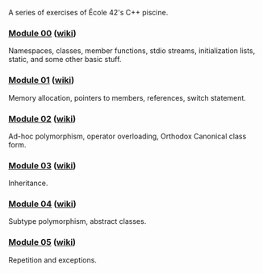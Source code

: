 A series of exercises of École 42's C++ piscine.

### [Module 00](m00) ([wiki](wiki/m00.md))
Namespaces, classes, member functions, stdio streams, initialization lists, static, and some other basic stuff.

### [Module 01](m01) ([wiki](wiki/m01.md))
Memory allocation, pointers to members, references, switch statement.

### [Module 02](m02) ([wiki](wiki/m02.md))
Ad-hoc polymorphism, operator overloading, Orthodox Canonical class form.

### [Module 03](m03) ([wiki](wiki/m03.md))
Inheritance.

### [Module 04](m04) ([wiki](wiki/m04.md))
Subtype polymorphism, abstract classes.

### [Module 05](m05) ([wiki](wiki/m05.md))
Repetition and exceptions.
